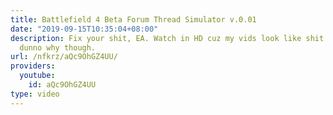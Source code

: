 ```yaml
---
title: Battlefield 4 Beta Forum Thread Simulator v.0.01
date: "2019-09-15T10:35:04+08:00"
description: Fix your shit, EA. Watch in HD cuz my vids look like shit in 360p. I
  dunno why though.
url: /nfkrz/aQc9OhGZ4UU/
providers:
  youtube:
    id: aQc9OhGZ4UU
type: video
---
```

